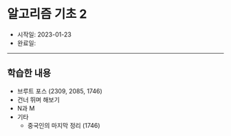 # 알고리즘 기초 2

- 시작일: 2023-01-23
- 완료일: 

---

## 학습한 내용

- 브루트 포스 (2309, 2085, 1746)
- 건너 뛰며 해보기
- N과 M
- 기타
  - 중국인의 마지막 정리 (1746)
